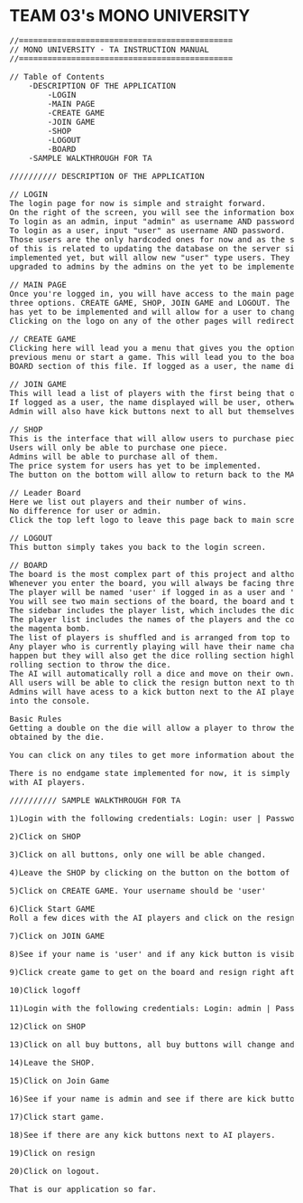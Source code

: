 # TEAM 03's MONO UNIVERSITY
<pre>
//=============================================
// MONO UNIVERSITY - TA INSTRUCTION MANUAL
//=============================================

// Table of Contents
	-DESCRIPTION OF THE APPLICATION
		-LOGIN
		-MAIN PAGE
		-CREATE GAME
		-JOIN GAME
		-SHOP
		-LOGOUT
		-BOARD
	-SAMPLE WALKTHROUGH FOR TA

////////// DESCRIPTION OF THE APPLICATION

// LOGIN
The login page for now is simple and straight forward.
On the right of the screen, you will see the information boxes.
To login as an admin, input "admin" as username AND password.
To login as a user, input "user" as username AND password.
Those users are the only hardcoded ones for now and as the signup portion
of this is related to updating the database on the server side, it is not
implemented yet, but will allow new "user" type users. They will have to be
upgraded to admins by the admins on the yet to be implemented admin board later on.

// MAIN PAGE
Once you're logged in, you will have access to the main page. A simple menu will give you
three options. CREATE GAME, SHOP, JOIN GAME and LOGOUT. The profile icon on the top right
has yet to be implemented and will allow for a user to change information about himself.
Clicking on the logo on any of the other pages will redirect you to this main page.

// CREATE GAME
Clicking here will lead you a menu that gives you the option of either going back to the
previous menu or start a game. This will lead you to the board, which is further discussed in the
BOARD section of this file. If logged as a user, the name displayed will be user, otherwise, it will be admin.

// JOIN GAME
This will lead a list of players with the first being that of the user himself.
If logged as a user, the name displayed will be user, otherwise, it will be admin.
Admin will also have kick buttons next to all but themselves.

// SHOP
This is the interface that will allow users to purchase pieces that will grant bonuses in the board.
Users will only be able to purchase one piece.
Admins will be able to purchase all of them.
The price system for users has yet to be implemented.
The button on the bottom will allow to return back to the MAIN PAGE.

// Leader Board
Here we list out players and their number of wins.
No difference for user or admin.
Click the top left logo to leave this page back to main screen

// LOGOUT
This button simply takes you back to the login screen.

// BOARD
The board is the most complex part of this project and although not complete, the basis for a playable game are laid down.
Whenever you enter the board, you will always be facing three AI players. Named AI 1 to 3.
The player will be named 'user' if logged in as a user and 'admin' if logged in as 'admin'.
You will see two main sections of the board, the board and the sidebar.
The sidebar includes the player list, which includes the dice rolling section, and the player list.
The player list includes the names of the players and the color of their pieces. By default, you will be playing as
the magenta bomb.
The list of players is shuffled and is arranged from top to bottom by playing order.
Any player who is currently playing will have their name changed to red. If the user/admin are playing, the same will
happen but they will also get the dice rolling section highlighted in red to indicate they must click on the dice
rolling section to throw the dice.
The AI will automatically roll a dice and move on their own.
All users will be able to click the resign button next to their name to leave the board and return to the main menu.
Admins will have acess to a kick button next to the AI players' names though for now, it does not kick them, simply logs
into the console.

Basic Rules
Getting a double on the die will allow a player to throw the dice again. Players will move by the sum of the number
obtained by the die.

You can click on any tiles to get more information about them on the tile information bar under the player list.

There is no endgame state implemented for now, it is simply an endless dice rolling session and tile moving session
with AI players.

////////// SAMPLE WALKTHROUGH FOR TA

1)Login with the following credentials: Login: user | Password: user

2)Click on SHOP

3)Click on all buttons, only one will be able changed.

4)Leave the SHOP by clicking on the button on the bottom of the page

5)Click on CREATE GAME. Your username should be 'user'

6)Click Start GAME
Roll a few dices with the AI players and click on the resign button when you've had enough.

7)Click on JOIN GAME

8)See if your name is 'user' and if any kick button is visible or not.

9)Click create game to get on the board and resign right after.

10)Click logoff

11)Login with the following credentials: Login: admin | Password: admin

12)Click on SHOP

13)Click on all buy buttons, all buy buttons will change and indicate the item is bought.

14)Leave the SHOP.

15)Click on Join Game

16)See if your name is admin and see if there are kick buttons next to players that aren't yourself.

17)Click start game.

18)See if there are any kick buttons next to AI players.

19)Click on resign

20)Click on logout.

That is our application so far.
</pre>
